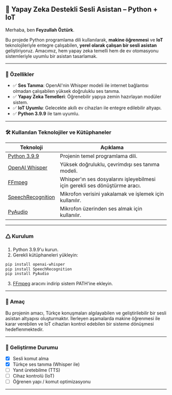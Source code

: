 ## 🧠 Yapay Zeka Destekli Sesli Asistan – Python + IoT

Merhaba, ben **Feyzullah Öztürk**.

Bu projede Python programlama dili kullanılarak, **makine öğrenmesi** ve **IoT** teknolojileriyle entegre çalışabilen, **yerel olarak çalışan bir sesli asistan** geliştiriyoruz. Amacımız, hem yapay zeka temelli hem de ev otomasyonu sistemleriyle uyumlu bir asistan tasarlamak.

---

### 🚀 Özellikler

* ✅ **Ses Tanıma**: OpenAI'nin Whisper modeli ile internet bağlantısı olmadan çalışabilen yüksek doğruluklu ses tanıma.
* ✅ **Yapay Zeka Temelleri**: Öğrenebilir yapıya zemin hazırlayan modüler sistem.
* ✅ **IoT Uyumlu**: Gelecekte akıllı ev cihazları ile entegre edilebilir altyapı.
* ✅ **Python 3.9.9** ile tam uyumlu.

---

### 🛠 Kullanılan Teknolojiler ve Kütüphaneler

| Teknoloji                                                            | Açıklama                                                                    |
| -------------------------------------------------------------------- | --------------------------------------------------------------------------- |
| [Python 3.9.9](https://www.python.org/downloads/release/python-399/) | Projenin temel programlama dili.                                            |
| [OpenAI Whisper](https://github.com/openai/whisper)                  | Yüksek doğruluklu, çevrimdışı ses tanıma modeli.                            |
| [FFmpeg](https://www.gyan.dev/ffmpeg/builds/)                        | Whisper'ın ses dosyalarını işleyebilmesi için gerekli ses dönüştürme aracı. |
| [SpeechRecognition](https://pypi.org/project/SpeechRecognition/)     | Mikrofon verisini yakalamak ve işlemek için kullanılır.                     |
| [PyAudio](https://pypi.org/project/PyAudio/)                         | Mikrofon üzerinden ses almak için kullanılır.                               |

---

### 🛆 Kurulum

1. Python 3.9.9'u kurun.
2. Gerekli kütüphaneleri yükleyin:

```bash
pip install openai-whisper
pip install SpeechRecognition
pip install PyAudio
```

3. [FFmpeg](https://www.gyan.dev/ffmpeg/builds/) aracını indirip sistem PATH'ine ekleyin.

---

### 🎯 Amaç

Bu projenin amacı, Türkçe konuşmaları algılayabilen ve geliştirilebilir bir sesli asistan altyapısı oluşturmaktır. İlerleyen aşamalarda makine öğrenmesi ile karar verebilen ve IoT cihazları kontrol edebilen bir sisteme dönüşmesi hedeflenmektedir.

---

### 🧪 Geliştirme Durumu

* [x] Sesli komut alma
* [x] Türkçe ses tanıma (Whisper ile)
* [ ] Yanıt üretebilme (TTS)
* [ ] Cihaz kontrolü (IoT)
* [ ] Öğrenen yapı / komut optimizasyonu

---
